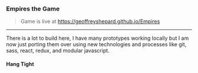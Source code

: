 ### Empires the Game

> Game is live at https://geoffreyshepard.github.io/Empires

---

There is a lot to build here, I have many prototypes working locally but I am now just porting them over using new technologies and processes like git, sass, react, redux, and modular javascript.

#### Hang Tight